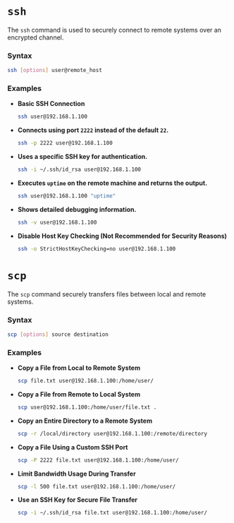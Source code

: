 # **`ssh`**  

The `ssh` command is used to securely connect to remote systems over an encrypted channel.

### **Syntax**  
```bash
ssh [options] user@remote_host
```

### **Examples**  

- **Basic SSH Connection**  
  ```bash
  ssh user@192.168.1.100
  ```

- **Connects using port `2222` instead of the default `22`.**
  ```bash
  ssh -p 2222 user@192.168.1.100
  ```

- **Uses a specific SSH key for authentication.**
  ```bash
  ssh -i ~/.ssh/id_rsa user@192.168.1.100
  ```
  
- **Executes `uptime` on the remote machine and returns the output.**  
  ```bash
  ssh user@192.168.1.100 "uptime"
  ```

- **Shows detailed debugging information.**  
  ```bash
  ssh -v user@192.168.1.100
  ```

- **Disable Host Key Checking (Not Recommended for Security Reasons)**  
  ```bash
  ssh -o StrictHostKeyChecking=no user@192.168.1.100
  ```


# **`scp`**  

The `scp` command securely transfers files between local and remote systems.

### **Syntax**  
```bash
scp [options] source destination
```

### **Examples**  

- **Copy a File from Local to Remote System**  
  ```bash
  scp file.txt user@192.168.1.100:/home/user/
  ```

- **Copy a File from Remote to Local System**  
  ```bash
  scp user@192.168.1.100:/home/user/file.txt .
  ```

- **Copy an Entire Directory to a Remote System**  
  ```bash
  scp -r /local/directory user@192.168.1.100:/remote/directory
  ```

- **Copy a File Using a Custom SSH Port**  
  ```bash
  scp -P 2222 file.txt user@192.168.1.100:/home/user/
  ```

- **Limit Bandwidth Usage During Transfer**  
  ```bash
  scp -l 500 file.txt user@192.168.1.100:/home/user/
  ```

- **Use an SSH Key for Secure File Transfer**
  ```bash
  scp -i ~/.ssh/id_rsa file.txt user@192.168.1.100:/home/user/
  ```
